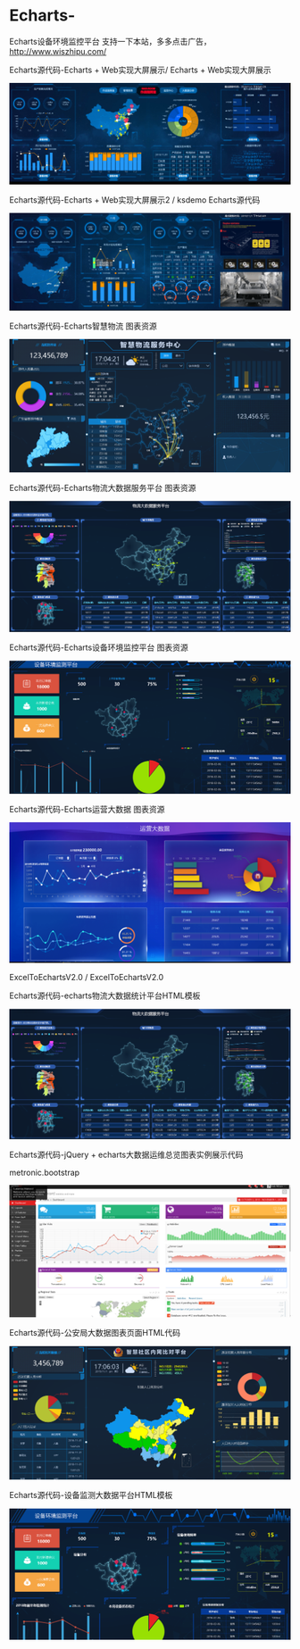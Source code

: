 # Echarts-
Echarts设备环境监控平台
支持一下本站，多多点击广告，
http://www.wiszhipu.com/



Echarts源代码-Echarts + Web实现大屏展示/ Echarts + Web实现大屏展示




![Aaron Swartz](https://raw.githubusercontent.com/chenxiaowei-520/Echarts-/master/Echarts%20%2B%20Web%E5%AE%9E%E7%8E%B0%E5%A4%A7%E5%B1%8F%E5%B1%95%E7%A4%BA.png)




Echarts源代码-Echarts + Web实现大屏展示2 / ksdemo	Echarts源代码	



![Aaron Swartz](https://raw.githubusercontent.com/chenxiaowei-520/Echarts-/master/Echarts%20%2B%20Web%E5%AE%9E%E7%8E%B0%E5%A4%A7%E5%B1%8F%E5%B1%95%E7%A4%BA2.png)



Echarts源代码-Echarts智慧物流	图表资源	

![Aaron Swartz](https://raw.githubusercontent.com/chenxiaowei-520/Echarts-/master/Echarts%E6%99%BA%E6%85%A7%E7%89%A9%E6%B5%81.png)



Echarts源代码-Echarts物流大数据服务平台	图表资源	

![Aaron Swartz](https://raw.githubusercontent.com/chenxiaowei-520/Echarts-/master/Echarts%E7%89%A9%E6%B5%81%E5%A4%A7%E6%95%B0%E6%8D%AE%E6%9C%8D%E5%8A%A1%E5%B9%B3%E5%8F%B0.png)



Echarts源代码-Echarts设备环境监控平台	图表资源	

![Aaron Swartz](https://raw.githubusercontent.com/chenxiaowei-520/Echarts-/master/Echarts%E8%AE%BE%E5%A4%87%E7%8E%AF%E5%A2%83%E7%9B%91%E6%8E%A7%E5%B9%B3%E5%8F%B0.png)



Echarts源代码-Echarts运营大数据	图表资源	

![Aaron Swartz](https://raw.githubusercontent.com/chenxiaowei-520/Echarts-/master/Echarts%E8%BF%90%E8%90%A5%E5%A4%A7%E6%95%B0%E6%8D%AE.png)



ExcelToEchartsV2.0 / ExcelToEchartsV2.0	

Echarts源代码-echarts物流大数据统计平台HTML模板	

![Aaron Swartz](https://raw.githubusercontent.com/chenxiaowei-520/Echarts-/master/echarts%E7%89%A9%E6%B5%81%E5%A4%A7%E6%95%B0%E6%8D%AE%E7%BB%9F%E8%AE%A1%E5%B9%B3%E5%8F%B0HTML%E6%A8%A1%E6%9D%BF.png)



Echarts源代码-jQuery + echarts大数据运维总览图表实例展示代码	

metronic.bootstrap		

![Aaron Swartz](https://raw.githubusercontent.com/chenxiaowei-520/Echarts-/master/metronic.bootstrap.png)



Echarts源代码-公安局大数据图表页面HTML代码	

![Aaron Swartz](https://raw.githubusercontent.com/chenxiaowei-520/Echarts-/master/%E5%85%AC%E5%AE%89%E5%B1%80%E5%A4%A7%E6%95%B0%E6%8D%AE%E5%9B%BE%E8%A1%A8%E9%A1%B5%E9%9D%A2HTML%E4%BB%A3%E7%A0%81.png)



Echarts源代码-设备监测大数据平台HTML模板

![Aaron Swartz](https://raw.githubusercontent.com/chenxiaowei-520/Echarts-/master/%E8%AE%BE%E5%A4%87%E7%9B%91%E6%B5%8B%E5%A4%A7%E6%95%B0%E6%8D%AE%E5%B9%B3%E5%8F%B0HTML%E6%A8%A1%E6%9D%BF.png)
